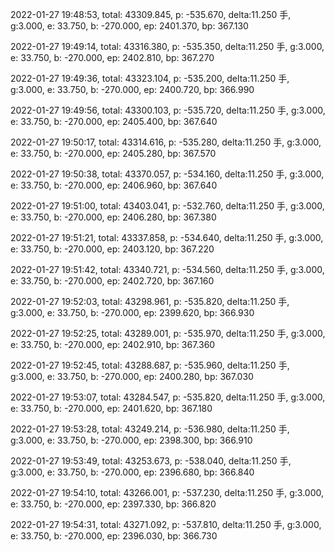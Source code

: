 2022-01-27 19:48:53, total: 43309.845, p: -535.670, delta:11.250 手, g:3.000, e: 33.750, b: -270.000, ep: 2401.370, bp: 367.130

2022-01-27 19:49:14, total: 43316.380, p: -535.350, delta:11.250 手, g:3.000, e: 33.750, b: -270.000, ep: 2402.810, bp: 367.270

2022-01-27 19:49:36, total: 43323.104, p: -535.200, delta:11.250 手, g:3.000, e: 33.750, b: -270.000, ep: 2400.720, bp: 366.990

2022-01-27 19:49:56, total: 43300.103, p: -535.720, delta:11.250 手, g:3.000, e: 33.750, b: -270.000, ep: 2405.400, bp: 367.640

2022-01-27 19:50:17, total: 43314.616, p: -535.280, delta:11.250 手, g:3.000, e: 33.750, b: -270.000, ep: 2405.280, bp: 367.570

2022-01-27 19:50:38, total: 43370.057, p: -534.160, delta:11.250 手, g:3.000, e: 33.750, b: -270.000, ep: 2406.960, bp: 367.640

2022-01-27 19:51:00, total: 43403.041, p: -532.760, delta:11.250 手, g:3.000, e: 33.750, b: -270.000, ep: 2406.280, bp: 367.380

2022-01-27 19:51:21, total: 43337.858, p: -534.640, delta:11.250 手, g:3.000, e: 33.750, b: -270.000, ep: 2403.120, bp: 367.220

2022-01-27 19:51:42, total: 43340.721, p: -534.560, delta:11.250 手, g:3.000, e: 33.750, b: -270.000, ep: 2402.720, bp: 367.160

2022-01-27 19:52:03, total: 43298.961, p: -535.820, delta:11.250 手, g:3.000, e: 33.750, b: -270.000, ep: 2399.620, bp: 366.930

2022-01-27 19:52:25, total: 43289.001, p: -535.970, delta:11.250 手, g:3.000, e: 33.750, b: -270.000, ep: 2402.910, bp: 367.360

2022-01-27 19:52:45, total: 43288.687, p: -535.960, delta:11.250 手, g:3.000, e: 33.750, b: -270.000, ep: 2400.280, bp: 367.030

2022-01-27 19:53:07, total: 43284.547, p: -535.820, delta:11.250 手, g:3.000, e: 33.750, b: -270.000, ep: 2401.620, bp: 367.180

2022-01-27 19:53:28, total: 43249.214, p: -536.980, delta:11.250 手, g:3.000, e: 33.750, b: -270.000, ep: 2398.300, bp: 366.910

2022-01-27 19:53:49, total: 43253.673, p: -538.040, delta:11.250 手, g:3.000, e: 33.750, b: -270.000, ep: 2396.680, bp: 366.840

2022-01-27 19:54:10, total: 43266.001, p: -537.230, delta:11.250 手, g:3.000, e: 33.750, b: -270.000, ep: 2397.330, bp: 366.820

2022-01-27 19:54:31, total: 43271.092, p: -537.810, delta:11.250 手, g:3.000, e: 33.750, b: -270.000, ep: 2396.030, bp: 366.730